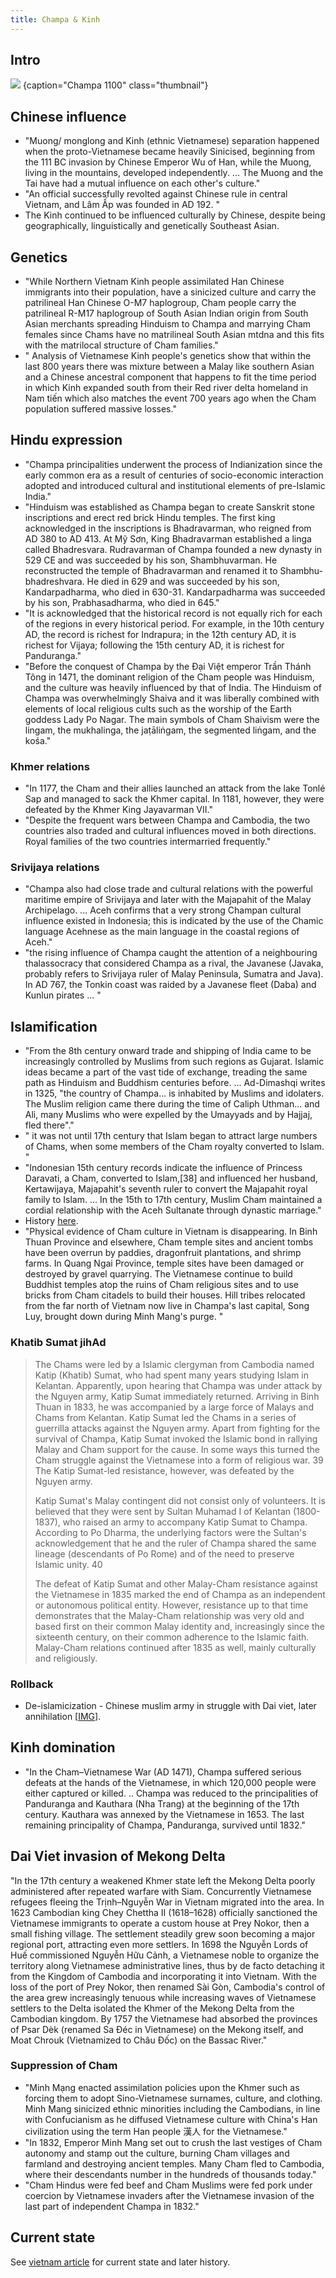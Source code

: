 ```yaml
---
title: Champa & Kinh
---
```


## Intro
![](../../images/vietnam_champa_1100.gif)
{caption="Champa 1100" class="thumbnail"}

## Chinese influence
- "Muong/ monglong and Kinh (ethnic Vietnamese) separation happened when the proto-Vietnamese became heavily Sinicised, beginning from the 111 BC invasion by Chinese Emperor Wu of Han, while the Muong, living in the mountains, developed independently. ... The Muong and the Tai have had a mutual influence on each other's culture."
- "An official successfully revolted against Chinese rule in central Vietnam, and Lâm Ấp was founded in AD 192. "
- The Kinh continued to be influenced culturally by Chinese, despite being geographically, linguistically and genetically Southeast Asian.

## Genetics
- "While Northern Vietnam Kinh people assimilated Han Chinese immigrants into their population, have a sinicized culture and carry the patrilineal Han Chinese O-M7 haplogroup, Cham people carry the patrilineal R-M17 haplogroup of South Asian Indian origin from South Asian merchants spreading Hinduism to Champa and marrying Cham females since Chams have no matrilineal South Asian mtdna and this fits with the matrilocal structure of Cham families."
- " Analysis of Vietnamese Kinh people's genetics show that within the last 800 years there was mixture between a Malay like southern Asian and a Chinese ancestral component that happens to fit the time period in which Kinh expanded south from their Red river delta homeland in Nam tiến which also matches the event 700 years ago when the Cham population suffered massive losses."

## Hindu expression
- "Champa principalities underwent the process of Indianization since the early common era as a result of centuries of socio-economic interaction adopted and introduced cultural and institutional elements of pre-Islamic India."
- "Hinduism was established as Champa began to create Sanskrit stone inscriptions and erect red brick Hindu temples. The first king acknowledged in the inscriptions is Bhadravarman, who reigned from AD 380 to AD 413. At Mỹ Sơn, King Bhadravarman established a linga called Bhadresvara. Rudravarman of Champa founded a new dynasty in 529 CE and was succeeded by his son, Shambhuvarman. He reconstructed the temple of Bhadravarman and renamed it to Shambhu-bhadreshvara. He died in 629 and was succeeded by his son, Kandarpadharma, who died in 630-31. Kandarpadharma was succeeded by his son, Prabhasadharma, who died in 645."
- "It is acknowledged that the historical record is not equally rich for each of the regions in every historical period. For example, in the 10th century AD, the record is richest for Indrapura; in the 12th century AD, it is richest for Vijaya; following the 15th century AD, it is richest for Panduranga."
- "Before the conquest of Champa by the Đại Việt emperor Trần Thánh Tông in 1471, the dominant religion of the Cham people was Hinduism, and the culture was heavily influenced by that of India. The Hinduism of Champa was overwhelmingly Shaiva and it was liberally combined with elements of local religious cults such as the worship of the Earth goddess Lady Po Nagar. The main symbols of Cham Shaivism were the lingam, the mukhalinga, the jaṭāliṅgam, the segmented liṅgam, and the kośa."

### Khmer relations
- "In 1177, the Cham and their allies launched an attack from the lake Tonlé Sap and managed to sack the Khmer capital. In 1181, however, they were defeated by the Khmer King Jayavarman VII."
- "Despite the frequent wars between Champa and Cambodia, the two countries also traded and cultural influences moved in both directions. Royal families of the two countries intermarried frequently."

### Srivijaya relations
- "Champa also had close trade and cultural relations with the powerful maritime empire of Srivijaya and later with the Majapahit of the Malay Archipelago. ...  Aceh confirms that a very strong Champan cultural influence existed in Indonesia; this is indicated by the use of the Chamic language Acehnese as the main language in the coastal regions of Aceh."
- "the rising influence of Champa caught the attention of a neighbouring thalassocracy that considered Champa as a rival, the Javanese (Javaka, probably refers to Srivijaya ruler of Malay Peninsula, Sumatra and Java). In AD 767, the Tonkin coast was raided by a Javanese fleet (Daba) and Kunlun pirates ... "

## Islamification
- "From the 8th century onward trade and shipping of India came to be increasingly controlled by Muslims from such regions as Gujarat. Islamic ideas became a part of the vast tide of exchange, treading the same path as Hinduism and Buddhism centuries before. ... Ad-Dimashqi writes in 1325, "the country of Champa... is inhabited by Muslims and idolaters. The Muslim religion came there during the time of Caliph Uthman... and Ali, many Muslims who were expelled by the Umayyads and by Hajjaj, fled there"."
- " it was not until 17th century that Islam began to attract large numbers of Chams, when some members of the Cham royalty converted to Islam. "
- "Indonesian 15th century records indicate the influence of Princess Daravati, a Cham, converted to Islam,[38] and influenced her husband, Kertawijaya, Majapahit's seventh ruler to convert the Majapahit royal family to Islam. ... In the 15th to 17th century, Muslim Cham maintained a cordial relationship with the Aceh Sultanate through dynastic marriage."
- History [here](../../../paganology/vietnam/).
- "Physical evidence of Cham culture in Vietnam is disappearing. In Binh Thuan Province and elsewhere, Cham temple sites and ancient tombs have been overrun by paddies, dragonfruit plantations, and shrimp farms. In Quang Ngai Province, temple sites have been damaged or destroyed by gravel quarrying. The Vietnamese continue to build Buddhist temples atop the ruins of Cham religious sites and to use bricks from Cham citadels to build their houses. Hill tribes relocated from the far north of Vietnam now live in Champa's last capital, Song Luy, brought down during Minh Mang's purge. "

### Khatib Sumat jihAd
> The Chams were led by a Islamic clergyman from Cambodia named Katip (Khatib) Sumat, who had spent many years studying Islam in Kelantan. Apparently, upon hearing that Champa was under attack by the Nguyen army, Katip Sumat immediately returned. Arriving in Binh Thuan in 1833, he was accompanied by a large force of Malays and Chams from Kelantan. Katip Sumat led the Chams in a series of guerrilla attacks against the Nguyen army. Apart from fighting for the survival of Champa, Katip Sumat invoked the Islamic bond in rallying Malay and Cham support for the cause. In some ways this turned the Cham struggle against the Vietnamese into a form of religious war. 39 The Katip Sumat-led resistance, however, was defeated by the Nguyen army.
>
> Katip Sumat's Malay contingent did not consist only of volunteers. It is believed that they were sent by Sultan Muhamad I of Kelantan (1800-1837), who raised an army to accompany Katip Sumat to Champa. According to Po Dharma, the underlying factors were the Sultan's acknowledgement that he and the ruler of Champa shared the same lineage (descendants of Po Rome) and of the need to preserve Islamic unity. 40 
> 
> The defeat of Katip Sumat and other Malay-Cham resistance against the Vietnamese in 1835 marked the end of Champa as an independent or autonomous political entity. However, resistance up to that time demonstrates that the Malay-Cham relationship was very old and based first on their common Malay identity and, increasingly since the sixteenth century, on their common adherence to the Islamic faith. Malay-Cham relations continued after 1835 as well, mainly culturally and religiously.


### Rollback
- De-islamicization - Chinese muslim army in struggle with Dai viet, later annihilation \[[IMG](http://i.imgur.com/2qsBX3f.png)\].  

## Kinh domination
- "In the Cham–Vietnamese War (AD 1471), Champa suffered serious defeats at the hands of the Vietnamese, in which 120,000 people were either captured or killed. .. Champa was reduced to the principalities of Panduranga and Kauthara (Nha Trang) at the beginning of the 17th century. Kauthara was annexed by the Vietnamese in 1653. The last remaining principality of Champa, Panduranga, survived until 1832."

## Dai Viet invasion of Mekong Delta
"In the 17th century a weakened Khmer state left the Mekong Delta poorly administered after repeated warfare with Siam. Concurrently Vietnamese refugees fleeing the Trịnh–Nguyễn War in Vietnam migrated into the area. In 1623 Cambodian king Chey Chettha II (1618–1628) officially sanctioned the Vietnamese immigrants to operate a custom house at Prey Nokor, then a small fishing village. The settlement steadily grew soon becoming a major regional port, attracting even more settlers. In 1698 the Nguyễn Lords of Huế commissioned Nguyễn Hữu Cảnh, a Vietnamese noble to organize the territory along Vietnamese administrative lines, thus by de facto detaching it from the Kingdom of Cambodia and incorporating it into Vietnam. With the loss of the port of Prey Nokor, then renamed Sài Gòn, Cambodia's control of the area grew increasingly tenuous while increasing waves of Vietnamese settlers to the Delta isolated the Khmer of the Mekong Delta from the Cambodian kingdom. By 1757 the Vietnamese had absorbed the provinces of Psar Dèk (renamed Sa Đéc in Vietnamese) on the Mekong itself, and Moat Chrouk (Vietnamized to Châu Đốc) on the Bassac River."

### Suppression of Cham
- "Minh Mạng enacted assimilation policies upon the Khmer such as forcing them to adopt Sino-Vietnamese surnames, culture, and clothing. Minh Mang sinicized ethnic minorities including the Cambodians, in line with Confucianism as he diffused Vietnamese culture with China's Han civilization using the term Han people 漢人 for the Vietnamese."
- "In 1832, Emperor Minh Mang set out to crush the last vestiges of Cham autonomy and stamp out the culture, burning Cham villages and farmland and destroying ancient temples. Many Cham fled to Cambodia, where their descendants number in the hundreds of thousands today."
- "Cham Hindus were fed beef and Cham Muslims were fed pork under coercion by Vietnamese invaders after the Vietnamese invasion of the last part of independent Champa in 1832." 


## Current state
See [vietnam article](../../../../../../paganology/vietnam/) for current state and later history.